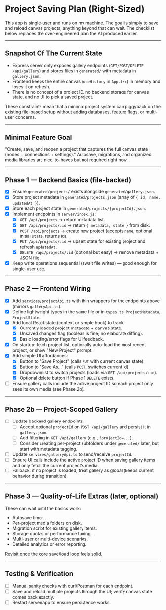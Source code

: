 # Project Saving Plan (Right-Sized)

This app is single-user and runs on my machine. The goal is simply to save and reload canvas projects; anything beyond that can wait. The checklist below replaces the over-engineered plan the AI produced earlier.

---

## Snapshot Of The Current State
- Express server only exposes gallery endpoints (`GET/POST/DELETE /api/gallery`) and stores files in `generated/` with metadata in `gallery.json`.
- Frontend keeps the entire canvas (`useHistory` in `App.tsx`) in memory and loses it on refresh.
- There is no concept of a project ID, no backend storage for canvas state, and no UI to pick a saved project.

These constraints mean that a minimal project system can piggyback on the existing file-based setup without adding databases, feature flags, or multi-user concerns.

---

## Minimal Feature Goal
"Create, save, and reopen a project that captures the full canvas state (nodes + connections + settings)." Autosave, migrations, and organized media libraries are nice-to-haves but not required right now.

---

## Phase 1 — Backend Basics (file-backed)
- [x] Ensure `generated/projects/` exists alongside `generated/gallery.json`.
- [x] Store project metadata in `generated/projects.json` (array of `{ id, name, updatedAt }`).
- [x] Store each project state in `generated/projects/{projectId}.json`.
- [x] Implement endpoints in `server/index.js`:
  - [x] `GET /api/projects` → return metadata list.
  - [x] `GET /api/projects/:id` → return `{ metadata, state }` from disk.
  - [x] `POST /api/projects` → create new project (accepts `name`, optional initial `state`, returns id).
  - [x] `PUT /api/projects/:id` → upsert state for existing project and refresh `updatedAt`.
  - [x] `DELETE /api/projects/:id` (optional but easy) → remove metadata + JSON file.
- [x] Keep write operations sequential (await file writes) — good enough for single-user use.

---

## Phase 2 — Frontend Wiring
- [x] Add `services/projectApi.ts` with thin wrappers for the endpoints above (mirrors `galleryApi.ts`).
- [x] Define lightweight types in the same file or in `types.ts`: `ProjectMetadata`, `ProjectState`.
- [x] Add local React state (context or simple hook) to track:
  - [x] Currently loaded project metadata + canvas state.
  - [x] Unsaved changes flag (boolean is fine; no elaborate diffing).
  - [x] Basic loading/error flags for UI feedback.
- [x] On startup: fetch project list, optionally auto-load the most recent project, or show "New Project" prompt.
- [x] Add simple UI affordances:
  - [x] Button to "Save Project" (calls `PUT` with current canvas state).
  - [x] Button to "Save As…" (calls `POST`, switches current id).
  - [x] Dropdown/list to switch projects (loads via `GET /api/projects/:id`).
  - [x] Optional delete button if Phase 1 `DELETE` exists.
- [ ] Ensure gallery calls include the active project ID so each project only sees its own media (see Phase 2b).

---

## Phase 2b — Project-Scoped Gallery
- [ ] Update backend gallery endpoints:
  - [ ] Accept optional `projectId` on `POST /api/gallery` and persist it in `gallery.json`.
  - [ ] Add filtering in `GET /api/gallery` (e.g., `?projectId=...`).
  - [ ] Consider creating per-project subfolders under `generated/` later, but start with metadata tagging.
- [ ] Update `services/galleryApi.ts` to send/receive `projectId`.
- [ ] Ensure UI calls include the active project ID when saving gallery items and only fetch the current project’s media.
- [ ] Fallback: if no project is loaded, treat gallery as global (keeps current behavior during transition).

---

## Phase 3 — Quality-of-Life Extras (later, optional)
These can wait until the basics work:
- Autosave timer.
- Per-project media folders on disk.
- Migration script for existing gallery items.
- Storage quotas or performance tuning.
- Multi-user or multi-device scenarios.
- Detailed analytics or error reporting.

Revisit once the core save/load loop feels solid.

---

## Testing & Verification
- [ ] Manual sanity checks with curl/Postman for each endpoint.
- [ ] Save and reload multiple projects through the UI; verify canvas state comes back exactly.
- [ ] Restart server/app to ensure persistence works.
